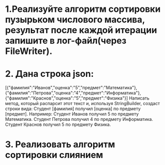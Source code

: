 # 1.Реализуйте алгоритм сортировки пузырьком числового массива, результат после каждой итерации запишите в лог-файл(через FileWriter).
# 2. Дана строка json:
[{"фамилия":"Иванов","оценка":"5","предмет":"Математика"}, {"фамилия":"Петрова","оценка":"4","предмет":"Информатика"}, {"фамилия":"Краснов","оценка":"5","предмет":"Физика"}]
Написать метод, который распарсит этот текст и, используя StringBuilder, создаст строки вида:
Студент [фамилия] получил [оценка] по предмету [предмет]. Например:
Студент Иванов получил 5 по предмету Математика.
Студент Петрова получил 4 по предмету Информатика.
Студент Краснов получил 5 по предмету Физика.
# 3. Реализовать алгоритм сортировки слиянием
